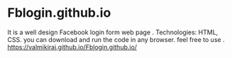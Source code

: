 # Fblogin.github.io
It is a well design Facebook login  form web page . Technologies: HTML, CSS.
you can download and run the code in any browser.
feel free to use .
https://valmikiraj.github.io/Fblogin.github.io/

